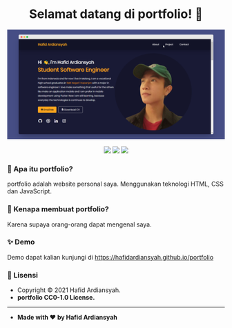 <h1 align="center">Selamat datang di portfolio! 👋</h1>

![portfolio - Screenshot](/assets/images/home.png)

<p align ="Center">

<img src="https://img.shields.io/github/issues/hafidardiansyah/portfolio?style=flat-square">
<img src="https://img.shields.io/github/stars/hafidardiansyah/portfolio?style=flat-square">
<img src="https://img.shields.io/github/forks/hafidardiansyah/portfolio?style=flat-square">

</p>

### 🤔 Apa itu portfolio?

portfolio adalah website personal saya. Menggunakan teknologi HTML, CSS dan JavaScript.

### 🎉 Kenapa membuat portfolio?

Karena supaya orang-orang dapat mengenal saya.

### ✨ Demo

Demo dapat kalian kunjungi di https://hafidardiansyah.github.io/portfolio

### 📝 Lisensi

- Copyright © 2021 Hafid Ardiansyah.
- **portfolio CC0-1.0 License.**

---

- **Made with ❤️ by Hafid Ardiansyah**
